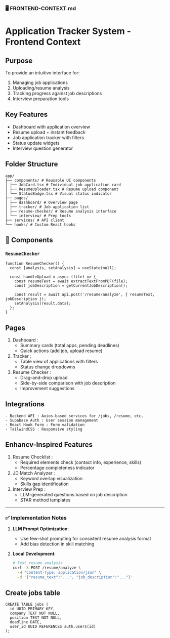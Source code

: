 ### 🖥️ **FRONTEND-CONTEXT.md**

# Application Tracker System - Frontend Context

## Purpose
To provide an intuitive interface for:
1. Managing job applications
2. Uploading/resume analysis
3. Tracking progress against job descriptions
4. Interview preparation tools

## Key Features
- Dashboard with application overview
- Resume upload + instant feedback
- Job application tracker with filters
- Status update widgets
- Interview question generator

## Folder Structure
```
app/
├── components/ # Reusable UI components
│ ├── JobCard.tsx # Individual job application card
│ ├── ResumeUploader.tsx # Resume upload component
│ └── StatusBadge.tsx # Visual status indicator
├── pages/
│ ├── dashboard/ # Overview page
│ ├── tracker/ # Job application list
│ ├── resume-checker/ # Resume analysis interface
│ └── interview/ # Prep tools
├── services/ # API client
└── hooks/ # Custom React hooks
```

## 🎨 Components
### `ResumeChecker`
```
function ResumeChecker() {
  const [analysis, setAnalysis] = useState(null);
  
  const handleUpload = async (file) => {
    const resumeText = await extractTextFromPDF(file);
    const jobDescription = getCurrentJobDescription();
    
    const result = await api.post('/resume/analyze', { resumeText, jobDescription });
    setAnalysis(result.data);
  };
}
```

## Pages
1. Dashboard :
    - Summary cards (total apps, pending deadlines)
    - Quick actions (add job, upload resume)
2. Tracker :
    - Table view of applications with filters
    - Status change dropdowns
3. Resume Checker :
    - Drag-and-drop upload
    - Side-by-side comparison with job description
    - Improvement suggestions


## Integrations
    - Backend API : Axios-based services for /jobs, /resume, etc.
    - Supabase Auth : User session management
    - React Hook Form : Form validation
    - TailwindCSS : Responsive styling


## Enhancv-Inspired Features
1. Resume Checklist :
    - Required elements check (contact info, experience, skills)
    - Percentage completeness indicator
2. JD Match Analyzer :
    - Keyword overlap visualization
    - Skills gap identification
3. Interview Prep :
    - LLM-generated questions based on job description
    - STAR method templates


---

### ✅ Implementation Notes
1. **LLM Prompt Optimization**:
   - Use few-shot prompting for consistent resume analysis format
   - Add bias detection in skill matching

2. **Local Development**:
   ```bash
   # Test resume analysis
   curl -X POST /resume/analyze \
     -H "Content-Type: application/json" \
     -d '{"resume_text":"...", "job_description":"..."}'

## Create jobs table
```
CREATE TABLE jobs (
  id UUID PRIMARY KEY,
  company TEXT NOT NULL,
  position TEXT NOT NULL,
  deadline DATE,
  user_id UUID REFERENCES auth.users(id)
);
```